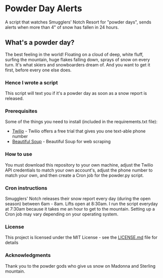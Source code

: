 # Powder Day Alerts
A script that watches Smugglers' Notch Resort for "powder days", sends alerts when 
more than 4" of snow has fallen in 24 hours.

## What's a powder day?
The best feeling in the world! Floating on a cloud of deep, white fluff, surfing the mountain, huge
flakes falling down, sprays of snow on every turn. It's what skiers and snowboarders dream of. And you
want to get it first, before every one else does.

### Hence I wrote a script 
This script will text you if it's a powder day as soon as a snow report is released.

### Prerequisites
Some of the things you need to install (included in the requirements.txt file):

* [Twilio](http://www.dropwizard.io/1.0.2/docs/) - Twilio offers a free trial that gives you one text-able phone number
* [Beautiful Soup](https://www.crummy.com/software/BeautifulSoup/bs4/doc/) - Beautiful Soup for web scraping

### How to use
You must download this repository to your own machine, adjust the Twilio API credentials 
to match your own account's, adjust the phone number to match your own, and then create a 
Cron job for the powder.py script.

### Cron instructions
Smugglers' Notch releases their snow report every day (during the open season) between 6am - 8am. Lifts 
open at 8:30am. I run the script everyday at 7:30am because it takes me an hour to get to the mountain. Setting up a Cron job may vary depending on your operating system.

### License
This project is licensed under the MIT License - see the [LICENSE.md](LICENSE.md) file for details

### Acknowledgments
Thank you to the powder gods who give us snow on Madonna and Sterling mountain.